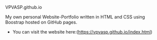VPVASP.github.io

My own personal Website-Portfolio written in HTML and CSS using Boostrap hosted on GitHub pages.

- You can visit the website here:(https://vpvasp.github.io/index.html)

